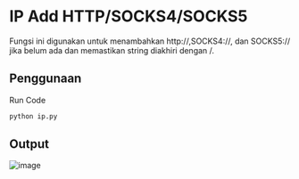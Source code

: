 # IP Add HTTP/SOCKS4/SOCKS5

Fungsi ini  digunakan untuk menambahkan http://,SOCKS4://, dan SOCKS5:// jika belum ada dan memastikan string diakhiri dengan /.


## Penggunaan

Run Code

```bash
python ip.py
```
## Output
![image](https://github.com/user-attachments/assets/abb180bb-ef92-4ce7-9ba7-067ea7c016b5)
